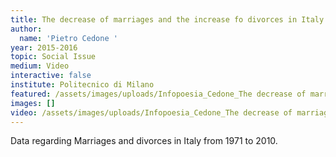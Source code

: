```yaml
---
title: The decrease of marriages and the increase fo divorces in Italy
author:
  name: 'Pietro Cedone '
year: 2015-2016
topic: Social Issue
medium: Video
interactive: false
institute: Politecnico di Milano
featured: /assets/images/uploads/Infopoesia_Cedone_The decrease of marriages.png
images: []
video: /assets/images/uploads/Infopoesia_Cedone_The decrease of marriages.mp4
---
```

Data regarding Marriages and divorces in Italy from 1971 to 2010.
